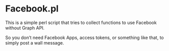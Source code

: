 Facebook.pl
===========

This is a simple perl script that tries to collect functions to use Facebook without Graph API.

So you don’t need Facebook Apps, access tokens, or something like that, to simply post a wall message.